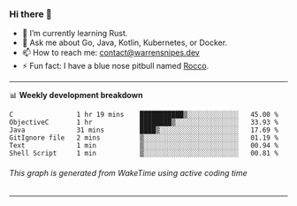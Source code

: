 ### Hi there 👋

- 🌱 I’m currently learning Rust.
- 💬 Ask me about Go, Java, Kotlin, Kubernetes, or Docker.
- 📫 How to reach me: contact@warrensnipes.dev
- ⚡ Fun fact: I have a blue nose pitbull named [Rocco](https://i.imgur.com/iLsSCKu.jpg).

-------

📊 **Weekly development breakdown**
<!--START_SECTION:waka-->

```text
C                1 hr 19 mins    ███████████▒░░░░░░░░░░░░░   45.00 %
ObjectiveC       1 hr            ████████▒░░░░░░░░░░░░░░░░   33.93 %
Java             31 mins         ████▒░░░░░░░░░░░░░░░░░░░░   17.69 %
GitIgnore file   2 mins          ▒░░░░░░░░░░░░░░░░░░░░░░░░   01.19 %
Text             1 min           ▒░░░░░░░░░░░░░░░░░░░░░░░░   00.94 %
Shell Script     1 min           ▒░░░░░░░░░░░░░░░░░░░░░░░░   00.81 %
```

<!--END_SECTION:waka-->
###### *This graph is generated from WakeTime using active coding time*
-------
